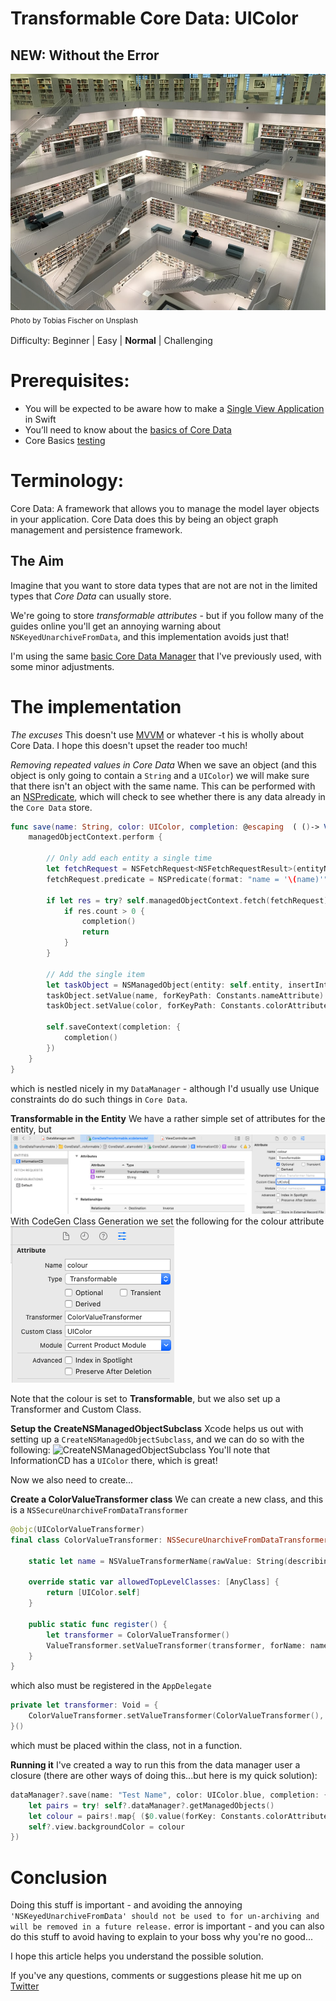 # Transformable Core Data: UIColor
## NEW: Without the Error

![Photo by Tobias Fischer on Unsplash](Images/photo-1483736762161-1d107f3c78e1.jpeg)<br/>
<sub>Photo by Tobias Fischer on Unsplash<sub>

Difficulty: Beginner | Easy | **Normal** | Challenging

# Prerequisites:
* You will be expected to be aware how to make a [Single View Application](https://medium.com/swlh/your-first-ios-application-using-xcode-9983cf6efb71) in Swift
* You’ll need to know about the [basics of Core Data](https://medium.com/better-programming/core-data-basics-swift-persistent-storage-ba3185fe7061)
* Core Basics [testing](https://medium.com/@stevenpcurtis.sc/core-data-basics-testing-39d127380680)

# Terminology:
Core Data: A framework that allows you to manage the model layer objects in your application. Core Data does this by being an object graph management and persistence framework.

## The Aim
Imagine that you want to store data types that are not are not in the limited types that *Core Data* can usually store.

We're going to store *transformable attributes* - but if you follow many of the guides online you'll get an annoying warning about `NSKeyedUnarchiveFromData`, and this implementation avoids just that!

I'm using the same [basic Core Data Manager](https://medium.com/@stevenpcurtis.sc/core-data-basics-testing-39d127380680) that I've previously used, with some minor adjustments.

# The implementation

*The excuses*
This doesn't use [MVVM](https://github.com/stevencurtis/MVVM-CDependency) or whatever -t his is wholly about Core Data. I hope this doesn't upset the reader too much!

*Removing repeated values in Core Data*
When we save an object (and this object is only going to contain a `String` and a `UIColor`) we will make sure that there isn't an object with the same name. This can be performed with an [NSPredicate](https://medium.com/@stevenpcurtis.sc/nspredicate-with-core-data-328d9a6dd66c), which will check to see whether there is any data already in the `Core Data` store.

```swift
func save(name: String, color: UIColor, completion: @escaping  ( ()-> Void) ) {
    managedObjectContext.perform {
        
        // Only add each entity a single time
        let fetchRequest = NSFetchRequest<NSFetchRequestResult>(entityName: Constants.entityName)
        fetchRequest.predicate = NSPredicate(format: "name = '\(name)'", argumentArray: [Constants.nameAttribute])

        if let res = try? self.managedObjectContext.fetch(fetchRequest) {
            if res.count > 0 {
                completion()
                return
            }
        }
        
        // Add the single item
        let taskObject = NSManagedObject(entity: self.entity, insertInto: self.managedObjectContext)
        taskObject.setValue(name, forKeyPath: Constants.nameAttribute)
        taskObject.setValue(color, forKeyPath: Constants.colorAttribute)

        self.saveContext(completion: {
            completion()
        })
    }
}
```

which is nestled nicely in my `DataManager` - although I'd usually use Unique constraints do do such things in `Core Data`. 

**Transformable in the Entity**
We have a rather simple set of attributes for the entity, but 
![TransformableUIColor](Images/TransformableUIColor.png)
With CodeGen Class Generation we set the following for the colour attribute
![EntityAttributes](Images/EntityAttributes.png)

Note that the colour is set to **Transformable**, but we also set up a Transformer and Custom Class.

**Setup the CreateNSManagedObjectSubclass**
Xcode helps us out with setting up a `CreateNSManagedObjectSubclass`, and we can do so with the following:
![CreateNSManagedObjectSubclass](CreateNSManagedObjectSubclass.png)
You'll note that InformationCD has a `UIColor` there, which is great!

Now we also need to create...

**Create a ColorValueTransformer class**
We can create a new class, and this is a `NSSecureUnarchiveFromDataTransformer`
```swift
@objc(UIColorValueTransformer)
final class ColorValueTransformer: NSSecureUnarchiveFromDataTransformer {

    static let name = NSValueTransformerName(rawValue: String(describing: ColorValueTransformer.self))

    override static var allowedTopLevelClasses: [AnyClass] {
        return [UIColor.self]
    }

    public static func register() {
        let transformer = ColorValueTransformer()
        ValueTransformer.setValueTransformer(transformer, forName: name)
    }
}
```

which also must be registered in the `AppDelegate`

```swift
private let transformer: Void = {
    ColorValueTransformer.setValueTransformer(ColorValueTransformer(), forName: NSValueTransformerName(rawValue: "ColorValueTransformer"))
}()
```

which must be placed within the class, not in a function.

**Running it**
I've created a way to run this from the data manager user a closure (there are other ways of doing this...but here is my quick solution):

```swift
dataManager?.save(name: "Test Name", color: UIColor.blue, completion: { [weak self] in
    let pairs = try! self?.dataManager?.getManagedObjects()
    let colour = pairs!.map{ ($0.value(forKey: Constants.colorAttribute) ) as! UIColor }.first!
    self?.view.backgroundColor = colour
})
```

# Conclusion
Doing this stuff is important - and avoiding the annoying `'NSKeyedUnarchiveFromData' should not be used to for un-archiving and will be removed in a future release.` error is important - and you can also do this stuff to avoid having to explain to your boss why you're no good...

I hope this article helps you understand the possible solution.

 If you've any questions, comments or suggestions please hit me up on [Twitter](https://twitter.com/stevenpcurtis) 
